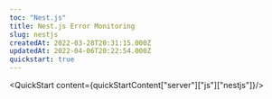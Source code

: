 ```yaml
---
toc: "Nest.js"
title: Nest.js Error Monitoring
slug: nestjs
createdAt: 2022-03-28T20:31:15.000Z
updatedAt: 2022-04-06T20:22:54.000Z
quickstart: true
---
```


<QuickStart content={quickStartContent["server"]["js"]["nestjs"]}/>
